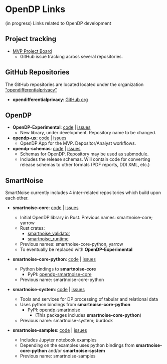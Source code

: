 # OpenDP Links
(in progress)
Links related to OpenDP development

## Project tracking

- [MVP Project Board](https://github.com/orgs/opendifferentialprivacy/projects/2)
  - GitHub issue tracking across several repositories.

## GitHub Repositories

The GitHub repositories are located located under the organization ["opendifferentialprivacy"](https://github.com/opendifferentialprivacy) 
- **opendifferentialprivacy**: [GitHub org](https://github.com/opendifferentialprivacy) 


## OpenDP 

  - **OpenDP-Experimental**: [code](https://github.com/opendifferentialprivacy/OpenDP-Experimental) | [issues](https://github.com/opendifferentialprivacy/OpenDP-Experimental/issues)
    - New library, under development. Repository name to be changed.
  - **opendp-ux**: [code](https://github.com/opendifferentialprivacy/opendp-ux) | [issues](https://github.com/opendifferentialprivacy/opendp-ux/issues)
    - OpenDP App for the MVP. Depositor/Analyst workflows.
  - **opendp-schemas**: [code](https://github.com/opendifferentialprivacy/opendp-schemas) | [issues](https://github.com/opendifferentialprivacy/opendp-schemas/issues)
    - Schemas for OpenDP. Repository may be used as submodule.
    - Includes the release schemas. Will contain code for converting release schemas to other formats (PDF reports, DDI XML, etc.)


## SmartNoise 

SmartNoise currently includes 4 inter-related repositories which build upon each other. 

  - **smartnoise-core**: [code](https://github.com/opendifferentialprivacy/smartnoise-core) | [issues](https://github.com/opendifferentialprivacy/smartnoise-core/issues)
    - Initial OpenDP library in Rust. Previous names: smartnoise-core; yarrow
    - Rust crates:
        - [smartnoise_validator](https://crates.io/crates/smartnoise_validator)
        - [smartnoise_runtime](https://crates.io/crates/smartnoise_runtime)
    - Previous names: smartnoise-core-python, yarrow
    - To eventually be replaced with **OpenDP-Experimental**

  - **smartnoise-core-python**: [code](https://github.com/opendifferentialprivacy/smartnoise-core-python) | [issues](https://github.com/opendifferentialprivacy/smartnoise-core-python/issues)
    - Python bindings to **smartnoise-core**
        - PyPI: [opendp-smartnoise-core](https://pypi.org/project/opendp-smartnoise-core/)
    - Previous name: smartnoise-core-python
  - **smartnoise-system**: [code](https://github.com/opendifferentialprivacy/smartnoise-system) | [issues](https://github.com/opendifferentialprivacy/smartnoise-system/issues)
    - Tools and services for DP processing of tabular and relational data
    - Uses python bindings from **smartnoise-core-python**
        - PyPI: [opendp-smartnoise](https://pypi.org/project/opendp-smartnoise/)
          - (This packages includes **smartnoise-core-python**)
    - Previous name: smartnoise-system; burdock
  - **smartnoise-samples**: [code](https://github.com/opendifferentialprivacy/smartnoise-samples) | [issues](https://github.com/opendifferentialprivacy/smartnoise-samples/issues)
    - Includes Jupyter notebook examples
    - Depending on the examples uses python bindings from **smartnoise-core-python** and/or **smartnoise-system**
    - Previous name: smartnoise-samples